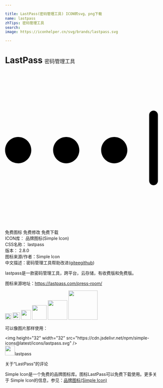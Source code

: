 ```yaml
---

title: LastPass(密码管理工具) ICON转svg、png下载
name: lastpass
zhTips: 密码管理工具
search: 
image: https://iconhelper.cn/svg/brands/lastpass.svg

---
```


# LastPass  <small style="font-size: 60%;font-weight: 100">密码管理工具</small>

<div id="svg" class="svg-wrap">
<svg role="img" viewBox="0 0 24 24" xmlns="http://www.w3.org/2000/svg"><title>LastPass icon</title><path d="M22.629,6.857c0-0.379,0.304-0.686,0.686-0.686C23.693,6.171,24,6.483,24,6.857 v10.286c0,0.379-0.304,0.686-0.686,0.686c-0.379,0-0.686-0.312-0.686-0.686V6.857z M2.057,10.286c1.136,0,2.057,0.921,2.057,2.057 S3.193,14.4,2.057,14.4S0,13.479,0,12.343S0.921,10.286,2.057,10.286z M9.6,10.286c1.136,0,2.057,0.921,2.057,2.057 S10.736,14.4,9.6,14.4s-2.057-0.921-2.057-2.057S8.464,10.286,9.6,10.286z M17.143,10.286c1.136,0,2.057,0.921,2.057,2.057 S18.279,14.4,17.143,14.4s-2.057-0.921-2.057-2.057S16.007,10.286,17.143,10.286z"/></svg>
</div>
<detail full-name='lastpass'></detail>

<div class="detail-page">
<p>
<span><span class="badge-success badge">免费图标</span> <span class="badge-success badge">免费修改</span>  <span class="badge-success badge">免费下载</span> </span>
<br/>
<span>
ICON库：
<span class="badge-secondary badge">品牌图标(Simple Icon)</span> 
</span>
<br/>
<span>
CSS名称：
<span class="badge-secondary badge">lastpass</span> 
</span>

<br/>
<span>
版本：
<span class="badge-secondary badge">2.8.0</span> 
</span>
<br/>
<span>图标来源/作者：<span class="badge-light badge">Simple Icon</span></span> 
<br/>
<span class="zh-detail">中文描述：<span class="badge-primary badge">密码管理工具</span><span class="help-link"><span>帮助改进</span>(<a href="https://gitee.com/liuwave/icon-helper/edit/master/json/brands/lastpass.json" target="_blank" rel="noopener noreferrer">gitee</a><a href="https://github.com/liuwave/icon-helper/edit/master/json/brands/lastpass.json" target="_blank" rel="noopener noreferrer">github</a></span>)</span><br/>
</p>
</div><div class="description description alert alert-light"><p>lastpass是一款密码管理工具，跨平台，云存储，有收费版和免费版。</p><p>图标来源地址：<a href="https://lastpass.com/press-room/" target="_blank" rel="noopener noreferrer">https://lastpass.com/press-room/</a></p></div>
<div class="alert alert-dark">
<img height="21" width="21" src="https://cdn.jsdelivr.net/npm/simple-icons@latest/icons/lastpass.svg" />
<img height="24" width="24" src="https://cdn.jsdelivr.net/npm/simple-icons@latest/icons/lastpass.svg" />
<img height="32" width="32" src="https://cdn.jsdelivr.net/npm/simple-icons@latest/icons/lastpass.svg" />
<img height="48" width="48" src="https://cdn.jsdelivr.net/npm/simple-icons@latest/icons/lastpass.svg" />
<img height="64" width="64" src="https://cdn.jsdelivr.net/npm/simple-icons@latest/icons/lastpass.svg" />
<img height="96" width="96" src="https://cdn.jsdelivr.net/npm/simple-icons@latest/icons/lastpass.svg" />

</div>
<div>
  <p>可以像图片那样使用：    
  </p>
  <div class="alert alert-primary" style="font-size: 14px">
    &lt;img height="32" width="32" src="https://cdn.jsdelivr.net/npm/simple-icons@latest/icons/lastpass.svg" /&gt;
    <copy-btn content='<img height="32" width="32" src="https://cdn.jsdelivr.net/npm/simple-icons@latest/icons/lastpass.svg" />'></copy-btn>
  </div>
  <div class="alert alert-secondary">
    <img height="32" width="32" src="https://cdn.jsdelivr.net/npm/simple-icons@latest/icons/lastpass.svg" />lastpass
    <copy-btn content="lastpass" btn-title="复制图标名称"></copy-btn>
  </div>
</div>

<Vssue title="关于“LastPass”的评论" >关于“LastPass”的评论</Vssue>


<div><p>Simple Icon是一个免费的品牌图标库。图标LastPass可以免费下载使用。更多关于  Simple Icon的信息，参见：<a target="_blank" href="https://iconhelper.cn/brands.html">品牌图标(Simple Icon)</a>
</p></div>
